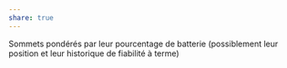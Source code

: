 ```yaml
---
share: true
---
```

Sommets pondérés par leur pourcentage de batterie
(possiblement leur position et leur historique de fiabilité à terme)